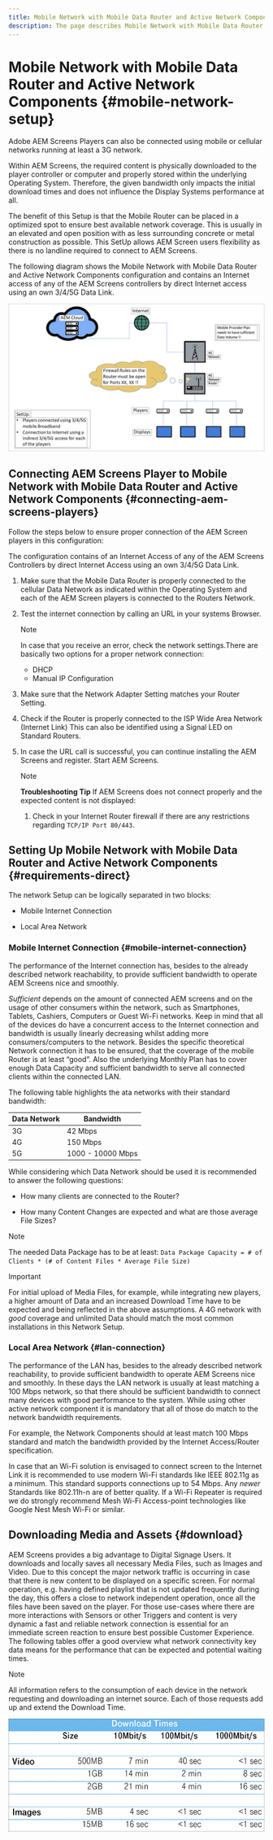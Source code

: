 ```yaml
---
title: Mobile Network with Mobile Data Router and Active Network Components
description: The page describes Mobile Network with Mobile Data Router and Active Network Components
---
```


# Mobile Network with Mobile Data Router and Active Network Components {#mobile-network-setup}

Adobe AEM Screens Players can also be connected using mobile or cellular networks running at least a 3G network.

Within AEM Screens, the required content is physically downloaded to the player controller or computer and properly stored within the underlying Operating System. Therefore, the given bandwidth only impacts the initial download times and does not influence the Display Systems performance at all.

The benefit of this Setup is that the Mobile Router can be placed in a optimized spot to ensure best available network coverage. This is usually in an elevated and open position with as less surrounding concrete or metal construction as possible.
This SetUp allows AEM Screen users flexibility as there is no landline required to connect to AEM Screens.

The following diagram shows the Mobile Network with Mobile Data Router and Active Network Components configuration and contains an Internet access of any of the AEM Screens controllers by direct Internet access using an own 3/4/5G Data Link.

![](/help/using/assets/mobile-network-1.png)

## Connecting AEM Screens Player to Mobile Network with Mobile Data Router and Active Network Components {#connecting-aem-screens-players}

Follow the steps below to ensure proper connection of the AEM Screen players in this configuration:

The configuration contains of an Internet Access of any of the AEM Screens Controllers by direct Internet Access using an own 3/4/5G Data Link.

1. Make sure that the Mobile Data Router is properly connected to the cellular Data Network as indicated within the Operating System and each of the AEM Screen players is connected to the Routers Network.
1. Test the internet connection by calling an URL in your systems Browser.
   >[!NOTE]
   >In case that you receive an error, check the network settings.There are basically two options for a proper network connection:
   >* DHCP
   >* Manual IP Configuration

1. Make sure that the Network Adapter Setting matches your Router Setting.

1. Check if the Router is properly connected to the ISP Wide Area Network (Internet Link) This can also be identified using a Signal LED on Standard Routers.
1. In case the URL call is successful, you can continue installing the AEM Screens and register. Start AEM Screens.

   >[!NOTE]
   >**Troubleshooting Tip**
   >If AEM Screens does not connect properly and the expected content is not displayed:
   >
   >1. Check in your Internet Router firewall if there are any restrictions regarding `TCP/IP Port 80/443`.


## Setting Up Mobile Network with Mobile Data Router and Active Network Components {#requirements-direct}

The network Setup can be logically separated in two blocks:

* Mobile Internet Connection

* Local Area Network

### Mobile Internet Connection {#mobile-internet-connection}

The performance of the Internet connection has, besides to the already described network reachability, to provide sufficient bandwidth to operate AEM Screens nice and smoothly.

*Sufficient* depends on the amount of connected AEM screens and on the usage of other consumers within the network, such as Smartphones, Tablets, Cashiers, Computers or Guest Wi-Fi networks.
Keep in mind that all of the devices do have a concurrent access to the Internet connection and bandwidth is usually linearly decreasing whilst adding more consumers/computers to the network.
Besides the specific theoretical Network connection it has to be ensured, that the coverage of the mobile Router is at least “good”. Also the underlying Monthly Plan has to cover enough Data Capacity and sufficient bandwidth to serve all connected clients within the connected LAN.

The following table highlights the ata networks with their standard bandwidth:

|Data Network|Bandwidth|
|--- |--- |
|3G|42 Mbps|
|4G|150 Mbps|
|5G|1000 - 10000 Mbps|

While considering which Data Network should be used it is recommended to answer the following questions:

* How many clients are connected to the Router?

* How many Content Changes are expected and what are those average File Sizes?

>[!NOTE]
>The needed Data Package has to be at least:
`Data Package Capacity = # of Clients * (# of Content Files * Average File Size)`

>[!IMPORTANT]
>For initial upload of Media Files, for example, while integrating new players, a higher amount of Data and an increased Download Time have to be expected and being reflected in the above assumptions. A 4G network with *good* coverage and unlimited Data should match the most common installations in this Network Setup.


### Local Area Network {#lan-connection}

The performance of the LAN has, besides to the already described network reachability, to provide sufficient bandwidth to operate AEM Screens nice and smoothly. In these days the LAN network is usually at least matching a 100 Mbps network, so that there should be sufficient bandwidth to connect many devices with good performance to the system. While using other active network component it is mandatory that all of those do match to the network bandwidth requirements.

For example, the Network Components should at least match 100 Mbps standard and match the bandwidth provided by the Internet Access/Router specification.

In case that an Wi-Fi solution is envisaged to connect screen to the Internet Link it is recommended to use modern Wi-Fi standards like IEEE 802.11g as a minimum. This standard supports connections up to 54 Mbps. Any *newer* Standards like 802.11h-n are of better quality. If a Wi-Fi Repeater is required we do strongly recommend Mesh Wi-Fi Access-point technologies like Google Nest Mesh Wi-Fi or similar.

## Downloading Media and Assets {#download}

AEM Screens provides a big advantage to Digital Signage Users. It downloads and locally saves all necessary Media Files, such as Images and Video. Due to this concept the major network traffic is occurring in case that there is new content to be displayed on a specific screen.
For normal operation, e.g. having defined playlist that is not updated frequently during the day, this offers a close to network independent operation, once all the files have been saved on the player.
For those use-cases where there are more interactions with Sensors or other Triggers and content is very dynamic a fast and reliable network connection is essential for an immediate screen reaction to ensure best possible Customer Experience.
The following tables offer a good overview what network connectivity key data means for the performance that can be expected and potential waiting times.

>[!NOTE]
>All information refers to the consumption of each device in the network requesting and downloading an internet source. Each of those requests add up and extend the Download Time.

![](/help/using/assets/mobile-router-download.png)



